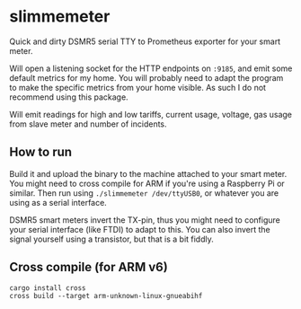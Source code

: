 # slimmemeter
Quick and dirty DSMR5 serial TTY to Prometheus exporter for your smart meter.

Will open a listening socket for the HTTP endpoints on `:9185`, and emit some default metrics for my home.
You will probably need to adapt the program to make the specific metrics from your home visible.
As such I do not recommend using this package.

Will emit readings for high and low tariffs, current usage, voltage, gas usage from slave meter and number of incidents.

## How to run
Build it and upload the binary to the machine attached to your smart meter. You might need to cross compile for ARM if you're
using a Raspberry Pi or similar. Then run using `./slimmemeter /dev/ttyUSB0`, or whatever you are using as a serial interface.

DSMR5 smart meters invert the TX-pin, thus you might need to configure your serial interface (like FTDI) to adapt to this.
You can also invert the signal yourself using a transistor, but that is a bit fiddly.

## Cross compile (for ARM v6)
```
cargo install cross
cross build --target arm-unknown-linux-gnueabihf
```

